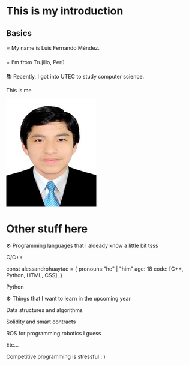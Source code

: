 # This is my introduction

## Basics
⭐ My name is Luis Fernando Méndez.

⭐ I'm from Trujillo, Perú.

📚 Recently, I got into UTEC to study computer science.

This is me

![](1_72450405.jpg)

#  Other stuff here
⚙️ Programming languages that I aldeady know a little bit tsss

C/C++

const alessandrohuaytac = {
pronouns:"he" | "him"
age: 18
code: [C++, Python, HTML, CSS],
}

Python

⚙️ Things that I want to learn in the upcoming year

Data structures and algorithms

Solidity and smart contracts

ROS for programming robotics I guess

Etc...

Competitive programming is stressful : )










